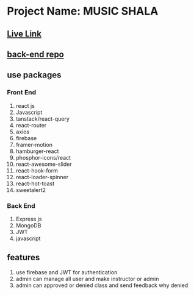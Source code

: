 # Project Name: MUSIC SHALA

## [Live Link](https://summer-camp-client-side.web.app/)
## [back-end repo](https://github.com/masudrahman-dev/music-shala-server.git)

## use packages

### Front End

1. react js
2. Javascript
3. tanstack/react-query
4. react-router
5. axios
6. firebase
7. framer-motion
8. hamburger-react
9. phosphor-icons/react
10. react-awesome-slider
11. react-hook-form
12. react-loader-spinner
13. react-hot-toast
14. sweetalert2

### Back End

1. Express js
2. MongoDB
3. JWT
4. javascript

## features

1. use firebase and JWT for authentication
2. admin can manage all user and make instructor or admin
3. admin can approved or denied class and send feedback why denied
